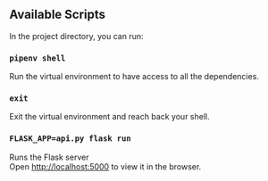 ## Available Scripts

In the project directory, you can run:

### `pipenv shell`

Run the virtual environment to have access to all the dependencies.

### `exit`

Exit the virtual environment and reach back your shell.

### `FLASK_APP=api.py flask run`

Runs the Flask server<br />
Open [http://localhost:5000](http://localhost:5000) to view it in the browser.
